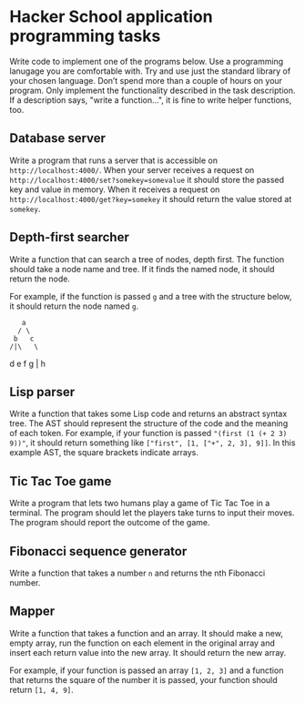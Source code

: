 # Hacker School application programming tasks

Write code to implement one of the programs below. Use a programming lanugage you are comfortable with. Try and use just the standard library of your chosen language.  Don’t spend more than a couple of hours on your program.  Only implement the functionality described in the task description.  If a description says, "write a function...", it is fine to write helper functions, too.

## Database server

Write a program that runs a server that is accessible on `http://localhost:4000/`.  When your server receives a request on `http://localhost:4000/set?somekey=somevalue` it should store the passed key and value in memory.  When it receives a request on `http://localhost:4000/get?key=somekey` it should return the value stored at `somekey`.

## Depth-first searcher

Write a function that can search a tree of nodes, depth first. The function should take a node name and tree.  If it finds the named node, it should return the node.

For example, if the function is passed `g` and a tree with the structure below, it should return the node named `g`.

       a
      / \
     b   c
    /|\   \
   d e f   g
           |
           h

## Lisp parser

Write a function that takes some Lisp code and returns an abstract syntax tree.  The AST should represent the structure of the code and the meaning of each token.  For example, if your function is passed `"(first (1 (+ 2 3) 9))"`, it should return something like `["first", [1, ["+", 2, 3], 9]]`.  In this example AST, the square brackets indicate arrays.

## Tic Tac Toe game

Write a program that lets two humans play a game of Tic Tac Toe in a terminal.  The program should let the players take turns to input their moves.  The program should report the outcome of the game.

## Fibonacci sequence generator

Write a function that takes a number `n` and returns the nth Fibonacci number.

## Mapper

Write a function that takes a function and an array. It should make a new, empty array, run the function on each element in the original array and insert each return value into the new array. It should return the new array.

For example, if your function is passed an array `[1, 2, 3]` and a function that returns the square of the number it is passed, your function should return `[1, 4, 9]`.
